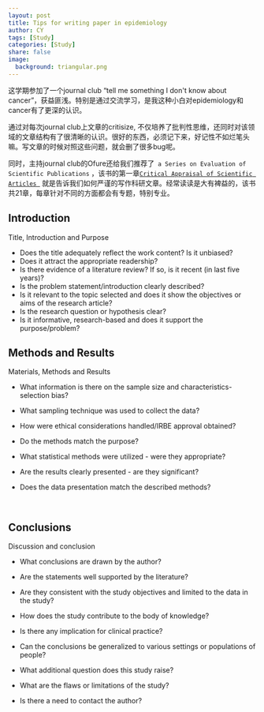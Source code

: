 ```yaml
---
layout: post
title: Tips for writing paper in epidemiology
author: CY
tags: [Study]
categories: [Study]
share: false
image:
  background: triangular.png
---
```




这学期参加了一个journal club “tell me something I don't know about cancer”，获益匪浅。特别是通过交流学习，是我这种小白对epidemiology和cancer有了更深的认识。           

通过对每次journal club上文章的critisize, 不仅培养了批判性思维，还同时对该领域的文章结构有了很清晰的认识。很好的东西，必须记下来，好记性不如烂笔头嘛。写文章的时候对照这些问题，就会删了很多bug呢。

同时，主持journal club的Ofure还给我们推荐了` a Series on Evaluation of Scientific Publications` ，该书的第一章[`Critical Appraisal of Scientific Articles `](https://www.aerzteblatt.de/pdf.asp?id=63438) 就是告诉我们如何严谨的写作科研文章。经常读读是大有裨益的，该书共21章，每章针对不同的方面都会有专题，特别专业。



## Introduction 

Title, Introduction and Purpose               

- Does the title adequately reflect the work content? Is it unbiased?             
- Does it attract the appropriate readership?             
- Is there evidence of a literature review? If so, is it recent (in last five years)?         
- Is the problem statement/introduction clearly described?            
- Is it relevant to the topic selected and does it show the objectives or aims of the research article?                     
- Is the research question or hypothesis clear?                      
- Is it informative, research-based and does it support the purpose/problem?               



## Methods and Results 

Materials, Methods and Results                       

- What information is there on the sample size and characteristics-selection bias?                    

- What sampling technique was used to collect the data?                

- How were ethical considerations handled/IRBE approval obtained?                  

- Do the methods match the purpose?                         

- What statistical methods were utilized - were they appropriate?                    

- Are the results clearly presented - are they significant?                 

- Does the data presentation match the described methods?       

  ​

## Conclusions

Discussion and conclusion                     

- What conclusions are drawn by the author?                       
- Are the statements well supported by the literature?                       
- Are they consistent with the study objectives and limited to the data in the study?                  
- How does the study contribute to the body of knowledge?                    
- Is there any implication for clinical practice?                           


- Can the conclusions be generalized to various settings or populations of people?                        


- What additional question does this study raise?                 


- What are the flaws or limitations of the study?                  


- Is there a need to contact the author?            



